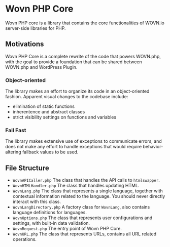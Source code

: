 # Wovn PHP Core

Wovn PHP core is a library that contains the core functionalities of WOVN.io server-side libraries for PHP.

## Motivations

Wovn PHP Core is a complete rewrite of the code that powers WOVN.php, with the goal to provide a foundation that can be shared between WOVN.php and WordPress Plugin. 

### Object-oriented

The library makes an effort to organize its code in an object-oriented fashion. Apparent visual changes to the codebase include:

- elimination of static functions
- inherentence and abstract classes
- strict visibility settings on functions and variables

### Fail Fast

The library makes extensive use of exceptions to communicate errors, and does not make any effort to handle exceptions that would require behavior-altering fallback values to be used.

## File Structure

- `WovnAPICaller.php` The class that handles the API calls to `htmlswapper`.
- `WovnHTMLHandler.php` The class that handles updating HTML.
- `WovnLang.php` The class that represents a single language, together with contextual information related to the language. You should never directly interact with this class.
- `WovnLangDirectory.php` A factory class for `WovnLang`, also contains language definitions for languages. 
- `WovnOptions.php` The class that represents user configurations and settings, with built-in data validation.
- `WovnRequest.php` The entry point of Wovn PHP Core.
- `WovnURL.php` The class that represents URLs, contains all URL related operations.

